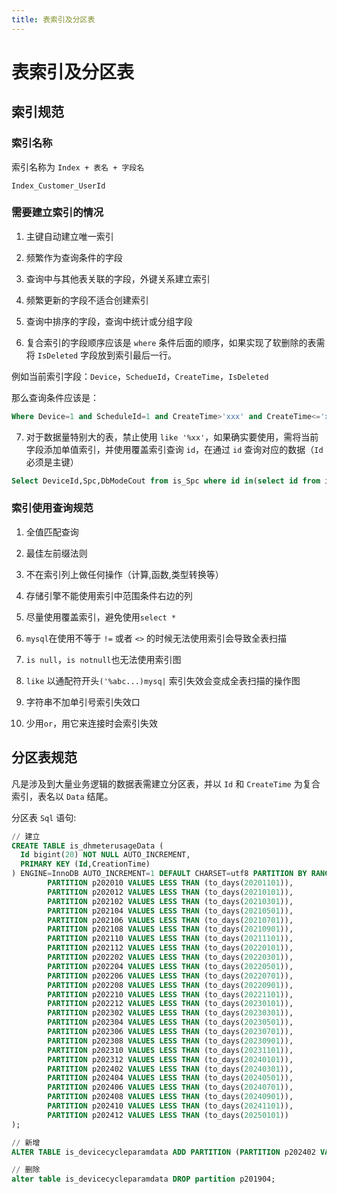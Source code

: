 ```yaml
---
title: 表索引及分区表
---
```


# 表索引及分区表

## 索引规范

### 索引名称

索引名称为 `Index + 表名 + 字段名`

```
Index_Customer_UserId
```

### 需要建立索引的情况

1.  主键自动建立唯一索引

2.  频繁作为查询条件的字段

3.  查询中与其他表关联的字段，外键关系建立索引

4.  频繁更新的字段不适合创建索引

5.  查询中排序的字段，查询中统计或分组字段

6.  复合索引的字段顺序应该是 `where` 条件后面的顺序，如果实现了软删除的表需将 `IsDeleted` 字段放到索引最后一行。

例如当前索引字段：`Device`，`SchedueId`，`CreateTime`，`IsDeleted`

那么查询条件应该是：

```sql
Where Device=1 and ScheduleId=1 and CreateTime>'xxx' and CreateTime<='xxx' and IsDeleted=false;
```

7.  对于数据量特别大的表，禁止使用 `like '%xx'`，如果确实要使用，需将当前字段添加单值索引，并使用覆盖索引查询 `id`，在通过 `id` 查询对应的数据（`Id` 必须是主键）

```sql
Select DeviceId,Spc,DbModeCout from is_Spc where id in(select id from is_Spc where DeviceName like '%02');
```

### 索引使用查询规范

1.  全值匹配查询

2.  最佳左前缀法则

3.  不在索引列上做任何操作（计算,函数,类型转换等）

4.  存储引擎不能使用索引中范围条件右边的列

5.  尽量使用覆盖索引，避免使用`select *`

6.  `mysql`在使用不等于 `!=` 或者 `<>` 的时候无法使用索引会导致全表扫描

7.  `is null`，`is notnull`也无法使用索引图

8.  `like` 以通配符开头`('%abc...)mysq|` 索引失效会变成全表扫描的操作图

9.  字符串不加单引号索引失效口

10. 少用`or`，用它来连接时会索引失效

## 分区表规范

凡是涉及到大量业务逻辑的数据表需建立分区表，并以 `Id` 和 `CreateTime` 为复合索引，表名以 `Data` 结尾。

分区表 `Sql` 语句:

```sql
// 建立
CREATE TABLE is_dhmeterusageData (
  Id bigint(20) NOT NULL AUTO_INCREMENT,
  PRIMARY KEY (Id,CreationTime)
) ENGINE=InnoDB AUTO_INCREMENT=1 DEFAULT CHARSET=utf8 PARTITION BY RANGE (to_days(CreationTime)) (
		PARTITION p202010 VALUES LESS THAN (to_days(20201101)),
		PARTITION p202012 VALUES LESS THAN (to_days(20210101)),
		PARTITION p202102 VALUES LESS THAN (to_days(20210301)),
		PARTITION p202104 VALUES LESS THAN (to_days(20210501)),
		PARTITION p202106 VALUES LESS THAN (to_days(20210701)),
		PARTITION p202108 VALUES LESS THAN (to_days(20210901)),
		PARTITION p202110 VALUES LESS THAN (to_days(20211101)),
		PARTITION p202112 VALUES LESS THAN (to_days(20220101)),
		PARTITION p202202 VALUES LESS THAN (to_days(20220301)),
		PARTITION p202204 VALUES LESS THAN (to_days(20220501)),
		PARTITION p202206 VALUES LESS THAN (to_days(20220701)),
		PARTITION p202208 VALUES LESS THAN (to_days(20220901)),
		PARTITION p202210 VALUES LESS THAN (to_days(20221101)),
		PARTITION p202212 VALUES LESS THAN (to_days(20230101)),
		PARTITION p202302 VALUES LESS THAN (to_days(20230301)),
		PARTITION p202304 VALUES LESS THAN (to_days(20230501)),
		PARTITION p202306 VALUES LESS THAN (to_days(20230701)),
		PARTITION p202308 VALUES LESS THAN (to_days(20230901)),
		PARTITION p202310 VALUES LESS THAN (to_days(20231101)),
		PARTITION p202312 VALUES LESS THAN (to_days(20240101)),
		PARTITION p202402 VALUES LESS THAN (to_days(20240301)),
		PARTITION p202404 VALUES LESS THAN (to_days(20240501)),
		PARTITION p202406 VALUES LESS THAN (to_days(20240701)),
		PARTITION p202408 VALUES LESS THAN (to_days(20240901)),
		PARTITION p202410 VALUES LESS THAN (to_days(20241101)),
		PARTITION p202412 VALUES LESS THAN (to_days(20250101))
);

// 新增
ALTER TABLE is_devicecycleparamdata ADD PARTITION (PARTITION p202402 VALUES LESS THAN (to_days(20240301)))

// 删除
alter table is_devicecycleparamdata DROP partition p201904;
```
